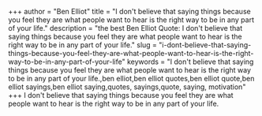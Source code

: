 +++
author = "Ben Elliot"
title = "I don't believe that saying things because you feel they are what people want to hear is the right way to be in any part of your life."
description = "the best Ben Elliot Quote: I don't believe that saying things because you feel they are what people want to hear is the right way to be in any part of your life."
slug = "i-dont-believe-that-saying-things-because-you-feel-they-are-what-people-want-to-hear-is-the-right-way-to-be-in-any-part-of-your-life"
keywords = "I don't believe that saying things because you feel they are what people want to hear is the right way to be in any part of your life.,ben elliot,ben elliot quotes,ben elliot quote,ben elliot sayings,ben elliot saying,quotes, sayings,quote, saying, motivation"
+++
I don't believe that saying things because you feel they are what people want to hear is the right way to be in any part of your life.
